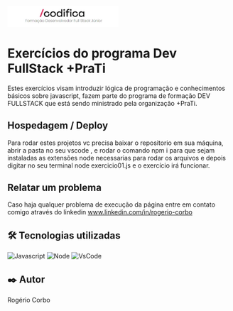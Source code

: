 
<img src="/imagemCabecalho.PNG" width=250 alt="Cabeçalho " title="Banner Codifica Edu " >
  


# Exercícios do programa Dev FullStack +PraTi

Estes exercícios visam introduzir lógica de programação e conhecimentos básicos sobre javascript, fazem 
parte do programa de formação DEV FULLSTACK que está sendo ministrado pela organização +PraTi.


## Hospedagem / Deploy 

Para rodar estes projetos vc precisa baixar o repositorio em sua máquina, abrir a pasta no seu vscode , 
e rodar o comando npm i para que sejam instaladas as extensões node necessarias para rodar os arquivos
e depois digitar no seu terminal node exercicio01.js e o exercício irá funcionar.

## Relatar um problema 

Caso haja qualquer problema de execução da página entre em contato comigo através do linkedin
www.linkedin.com/in/rogerio-corbo


## 🛠️ Tecnologias utilizadas 

  ![Javascript](https://img.shields.io/badge/JavaScript-323330?style=for-the-badge&logo=javascript&logoColor=F7DF1E)
  ![Node](	https://img.shields.io/badge/Node%20js-339933?style=for-the-badge&logo=nodedotjs&logoColor=white)
  ![VsCode](https://img.shields.io/badge/VSCode-0078D4?style=for-the-badge&logo=visual%20studio%20code&logoColor=white)



## ✒️ Autor

Rogério Corbo



